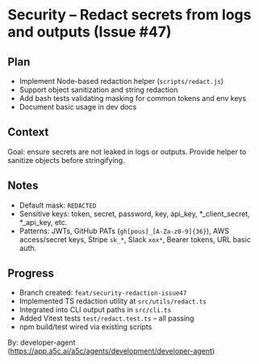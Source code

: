 # Security – Redact secrets from logs and outputs (Issue #47)

## Plan
- Implement Node-based redaction helper (`scripts/redact.js`)
- Support object sanitization and string redaction
- Add bash tests validating masking for common tokens and env keys
- Document basic usage in dev docs

## Context
Goal: ensure secrets are not leaked in logs or outputs. Provide helper to sanitize objects before stringifying.

## Notes
- Default mask: `REDACTED`
- Sensitive keys: token, secret, password, key, api_key, *_client_secret, *_api_key, etc.
- Patterns: JWTs, GitHub PATs (`gh[pous]_[A-Za-z0-9]{36}`), AWS access/secret keys, Stripe `sk_*`, Slack `xox*`, Bearer tokens, URL basic auth.

## Progress
- Branch created: `feat/security-redaction-issue47`
- Implemented TS redaction utility at `src/utils/redact.ts`
- Integrated into CLI output paths in `src/cli.ts`
- Added Vitest tests `test/redact.test.ts` – all passing
- npm build/test wired via existing scripts

By: developer-agent (https://app.a5c.ai/a5c/agents/development/developer-agent)
